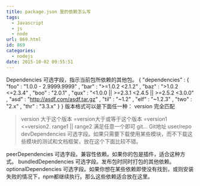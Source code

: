 ```yaml
---
title: package.json 里的依赖怎么写
tags:
  - Javascript
  - js
  - node
url: 869.html
id: 869
categories:
  - nodejs
date: 2015-10-02 09:55:51
---
```


Dependencies 可选字段，指示当前包所依赖的其他包。 { "dependencies" : { "foo" : "1.0.0 - 2.9999.9999" , "bar" : ">=1.0.2 <2.1.2" , "baz" : ">1.0.2 <=2.3.4" , "boo" : "2.0.1" , "qux" : "<1.0.0 || >=2.3.1 <2.4.5 || >=2.5.2 <3.0.0" , "asd" : "http://asdf.com/asdf.tar.gz" , "til" : "~1.2" , "elf" : "~1.2.3" , "two" : "2.x" , "thr" : "3.3.x" } } 版本格式可以是下面任一种： version 完全匹配

> version 大于这个版本 =version大于或等于这个版本 =version1 <=version2. range1 || range2 满足任意一个即可 git... Git地址 user/repo devDependencies 可选字段。如果只需要下载使用某些模块，而不下载这些模块的测试和文档框架，放在这个下面比较不错。

peerDependencies 可选字段。兼容性依赖。如果你的包是插件，适合这种方式。 bundledDependencies 可选字段。发布包时同时打包的其他依赖。 optionalDependencies 可选字段。如果你想在某些依赖即使没有找到，或则安装失败的情况下，npm都继续执行。那么这些依赖适合放在这里。